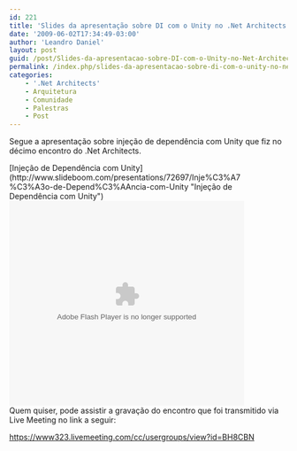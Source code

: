 ```yaml
---
id: 221
title: 'Slides da apresentação sobre DI com o Unity no .Net Architects'
date: '2009-06-02T17:34:49-03:00'
author: 'Leandro Daniel'
layout: post
guid: /post/Slides-da-apresentacao-sobre-DI-com-o-Unity-no-Net-Architects.aspx
permalink: /index.php/slides-da-apresentacao-sobre-di-com-o-unity-no-net-architects/
categories:
    - '.Net Architects'
    - Arquitetura
    - Comunidade
    - Palestras
    - Post
---
```


Segue a apresentação sobre injeção de dependência com Unity que fiz no décimo encontro do .Net Architects.

<div style="text-align: left; width: 425px">[Injeção de Dependência com Unity](http://www.slideboom.com/presentations/72697/Inje%C3%A7%C3%A3o-de-Depend%C3%AAncia-com-Unity "Injeção de Dependência com Unity")<object classid="clsid:d27cdb6e-ae6d-11cf-96b8-444553540000" codebase="http://fpdownload.macromedia.com/pub/shockwave/cabs/flash/swflash.cab#version=9,0,28,0" height="370" id="onlinePlayer" width="425"><param name="movie" value="http://www.slideboom.com/player/player.swf?id_resource=72697"></param><param name="allowScriptAccess" value="always"></param><param name="quality" value="high"></param><param name="bgcolor" value="#ffffff"></param><param name="allowFullScreen" value="true"></param><param name="flashVars" value="title=Injeção de Dependência com Unity&url=http://www.slideboom.com/presentations/72697/Inje%C3%A7%C3%A3o-de-Depend%C3%AAncia-com-Unity&mode=0&idResource=72697&siteUrl=http://www.slideboom.com&embed=1&startAuto=0&autoReplay=0&autoOpenShareScreen=1"></param><embed allowfullscreen="true" allowscriptaccess="always" bgcolor="#ffffff" flashvars="title=Injeção de Dependência com Unity&url=http://www.slideboom.com/presentations/72697/Inje%C3%A7%C3%A3o-de-Depend%C3%AAncia-com-Unity&mode=0&idResource=72697&siteUrl=http://www.slideboom.com&embed=1&startAuto=0&autoReplay=0&autoOpenShareScreen=1" height="370" name="onlinePlayer" pluginspage="http://www.macromedia.com/go/getflashplayer" quality="high" src="http://www.slideboom.com/player/player.swf?id_resource=72697" type="application/x-shockwave-flash" width="425"></embed></object></div>Quem quiser, pode assistir a gravação do encontro que foi transmitido via Live Meeting no link a seguir:

<https://www323.livemeeting.com/cc/usergroups/view?id=BH8CBN>